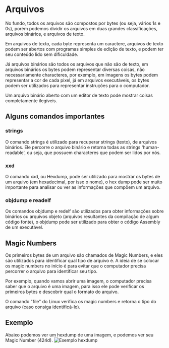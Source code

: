 # Arquivos
No fundo, todos os arquivos são compostos por bytes (ou seja, vários 1s e 0s), porém podemos dividir os arquivos em duas grandes classificações, arquivos binários, e arquivos de texto.

Em arquivos de texto, cada byte representa um caractere, arquivos de texto podem ser abertos com programas simples de edição de texto, e podem ter seu conteúdo lido sem dificuldade.

Já arquivos binários são todos os arquivos que não são de texto, em arquivos binários os bytes podem representar diversas coisas, não necessariamente characteres, por exemplo, em imagens os bytes podem representar a cor de cada pixel, já em arquivos executáveis, os bytes podem ser utilizados para representar instruções para o computador. 

Um arquivo binário aberto com um editor de texto pode mostrar coisas completamente ilegíveis.

## Alguns comandos importantes
### strings
O comando strings é utilizado para recuperar strings (texto), de arquivos binários. Ele percorre o arquivo binário e retorna todas as strings 'human-readable', ou seja, que possuem characteres que podem ser lidos por nós.

### xxd
O comando xxd, ou Hexdump, pode ser utilizado para mostrar os bytes de um arquivo (em hexadecimal, por isso o nome), o hex dump pode ser muito importante para analisar ou ver as informações que compõem um arquivo. 

### objdump e readelf
Os comandos objdump e redelf são utilizados para obter informações sobre binários ou arquivos objeto (arquivos resultantes da compilação de algum código fonte), o objdump pode ser utilizado para obter o código Assembly de um executável.

## Magic Numbers
Os primeiros bytes de um arquivo são chamados de Magic Numbers, e eles são utilizados para identificar qual tipo de arquivo é. 
A ideia de se colocar os magic numbers no início é para evitar que o computador precisa percorrer o arquivo para identificar seu tipo. 

Por exemplo, quando vamos abrir uma imagem, o computador precisa saber que o arquivo é uma imagem, para isso ele pode verificar os primeiros bytes e descobrir qual o formato do arquivo.

O comando "file" do Linux verifica os magic numbers e retorna o tipo do arquivo (caso consiga identificá-lo).

## Exemplo
Abaixo podemos ver um hexdump de uma imagem, e podemos ver seu Magic Number (424d).
![Exemplo hexdump](https://i.imgur.com/aVYW6tT.png)

